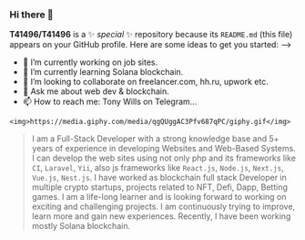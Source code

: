 ### Hi there 👋

**T41496/T41496** is a ✨ _special_ ✨ repository because its `README.md` (this file) appears on your GitHub profile.
Here are some ideas to get you started:
-->
- 🔭 I’m currently working on job sites.
- 🌱 I’m currently learning Solana blockchain.
- 👯 I’m looking to collaborate on freelancer.com, hh.ru, upwork etc.
- 💬 Ask me about web dev & blockchain.
- 📫 How to reach me: Tony Wills on Telegram...
<!--
- 🤔 I’m looking for help with ...
- 😄 Pronouns: ...
- ⚡ Fun fact: ...
-->
`<img>https://media.giphy.com/media/qgQUggAC3Pfv687qPC/giphy.gif</img>`

>I am a Full-Stack Developer with a strong knowledge base and 5+ years of experience in developing Websites and Web-Based Systems.
I can develop the web sites using not only php and its frameworks like `CI`, `Laravel`, `Yii`, also js frameworks like `React.js`, `Node.js`, `Next.js`, `Vue.js`, `Nest.js`.
I have worked as blockchain full stack Developer in multiple crypto startups, projects related to NFT, Defi, Dapp, Betting games.
I am a life-long learner and is looking forward to working on exciting and challenging projects. I am continuously trying to improve, learn more and gain new experiences. Recently, I have been working mostly Solana blockchain.

